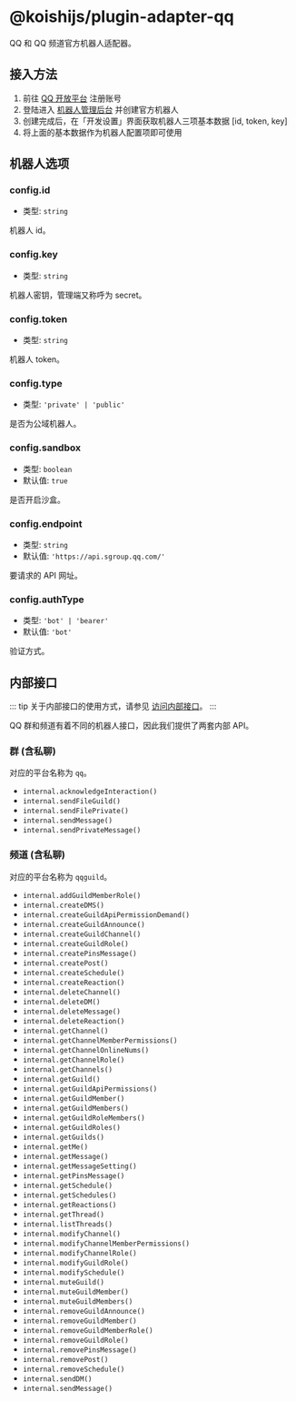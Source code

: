 # @koishijs/plugin-adapter-qq

QQ 和 QQ 频道官方机器人适配器。

## 接入方法

1. 前往 [QQ 开放平台](https://q.qq.com) 注册账号
2. 登陆进入 [机器人管理后台](https://q.qq.com/#/app/bot) 并创建官方机器人
3. 创建完成后，在「开发设置」界面获取机器人三项基本数据 [id, token, key]
4. 将上面的基本数据作为机器人配置项即可使用

## 机器人选项

### config.id

- 类型: `string`

机器人 id。

### config.key

- 类型: `string`

机器人密钥，管理端又称呼为 secret。

### config.token

- 类型: `string`

机器人 token。

### config.type

- 类型: `'private' | 'public'`

是否为公域机器人。

### config.sandbox

- 类型: `boolean`
- 默认值: `true`

是否开启沙盒。

### config.endpoint

- 类型: `string`
- 默认值: `'https://api.sgroup.qq.com/'`

要请求的 API 网址。

### config.authType

- 类型: `'bot' | 'bearer'`
- 默认值: `'bot'`

验证方式。

## 内部接口

::: tip
关于内部接口的使用方式，请参见 [访问内部接口](../../guide/adapter/bot.md#access-from-plugin)。
:::

QQ 群和频道有着不同的机器人接口，因此我们提供了两套内部 API。

### 群 (含私聊)

对应的平台名称为 `qq`。

- `internal.acknowledgeInteraction()`
- `internal.sendFileGuild()`
- `internal.sendFilePrivate()`
- `internal.sendMessage()`
- `internal.sendPrivateMessage()`

### 频道 (含私聊)

对应的平台名称为 `qqguild`。

- `internal.addGuildMemberRole()`
- `internal.createDMS()`
- `internal.createGuildApiPermissionDemand()`
- `internal.createGuildAnnounce()`
- `internal.createGuildChannel()`
- `internal.createGuildRole()`
- `internal.createPinsMessage()`
- `internal.createPost()`
- `internal.createSchedule()`
- `internal.createReaction()`
- `internal.deleteChannel()`
- `internal.deleteDM()`
- `internal.deleteMessage()`
- `internal.deleteReaction()`
- `internal.getChannel()`
- `internal.getChannelMemberPermissions()`
- `internal.getChannelOnlineNums()`
- `internal.getChannelRole()`
- `internal.getChannels()`
- `internal.getGuild()`
- `internal.getGuildApiPermissions()`
- `internal.getGuildMember()`
- `internal.getGuildMembers()`
- `internal.getGuildRoleMembers()`
- `internal.getGuildRoles()`
- `internal.getGuilds()`
- `internal.getMe()`
- `internal.getMessage()`
- `internal.getMessageSetting()`
- `internal.getPinsMessage()`
- `internal.getSchedule()`
- `internal.getSchedules()`
- `internal.getReactions()`
- `internal.getThread()`
- `internal.listThreads()`
- `internal.modifyChannel()`
- `internal.modifyChannelMemberPermissions()`
- `internal.modifyChannelRole()`
- `internal.modifyGuildRole()`
- `internal.modifySchedule()`
- `internal.muteGuild()`
- `internal.muteGuildMember()`
- `internal.muteGuildMembers()`
- `internal.removeGuildAnnounce()`
- `internal.removeGuildMember()`
- `internal.removeGuildMemberRole()`
- `internal.removeGuildRole()`
- `internal.removePinsMessage()`
- `internal.removePost()`
- `internal.removeSchedule()`
- `internal.sendDM()`
- `internal.sendMessage()`
